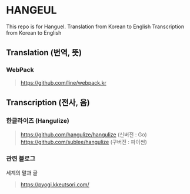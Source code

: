 # HANGEUL
This repo is for Hanguel.
Translation from Korean to English
Transcription from Korean to English

## Translation (번역, 뜻)
### WebPack
> https://github.com/line/webpack.kr

## Transcription (전사, 음)
### 한글라이즈 (Hangulize)
> https://github.com/hangulize/hangulize (신버전 : Go)
> https://github.com/sublee/hangulize (구버전 : 파이썬)

### 관련 블로그
세계의 말과 글
> https://pyogi.kkeutsori.com/
